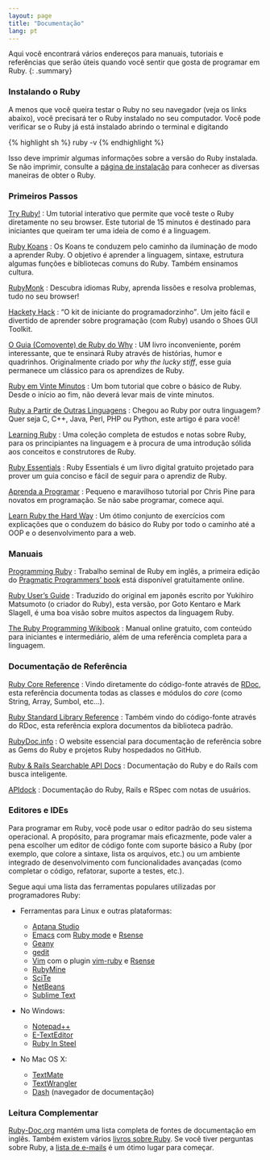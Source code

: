```yaml
---
layout: page
title: "Documentação"
lang: pt
---
```


Aqui você encontrará vários endereços para manuais, tutoriais e
referências que serão úteis quando você sentir que gosta de programar
em Ruby.
{: .summary}

### Instalando o Ruby

A menos que você queira testar o Ruby no seu navegador (veja os links abaixo),
você precisará ter o Ruby instalado no seu computador. Você pode verificar se
o Ruby já está instalado abrindo o terminal e digitando

{% highlight sh %}
ruby -v
{% endhighlight %}

Isso deve imprimir algumas informações sobre a versão do Ruby instalada. Se não
imprimir, consulte a [página de instalação](installation/) para conhecer as
diversas maneiras de obter o Ruby.

### Primeiros Passos

[Try Ruby!][1]
: Um tutorial interativo que permite que você teste o Ruby diretamente no
  seu browser. Este tutorial de 15 minutos é destinado para iniciantes que
  queiram ter uma ideia de como é a linguagem.

[Ruby Koans][2]
: Os Koans te conduzem pelo caminho da iluminação de modo a aprender Ruby.
  O objetivo é aprender a linguagem, sintaxe, estrutura algumas funções e
  bibliotecas comuns do Ruby. Também ensinamos cultura.

[RubyMonk][3]
: Descubra idiomas Ruby, aprenda lissões e resolva problemas, tudo
  no seu browser!

[Hackety Hack][4]
: <q cite="http://hackety-hack.com/">O kit de iniciante do programadorzinho</q>.
  Um jeito fácil e divertido de aprender sobre programação (com Ruby)
  usando o Shoes GUI Toolkit.

[O Guia (Comovente) de Ruby do Why][5]
: UM livro inconveniente, porém interessante, que te ensinará Ruby através
  de histórias, humor e quadrinhos. Originalmente criado por *why the lucky
  stiff*, esse guia permanece um clássico para os aprendizes de Ruby.

[Ruby em Vinte Minutos](/pt/documentation/quickstart/)
: Um bom tutorial que cobre o básico de Ruby. Desde o início ao fim, não
  deverá levar mais de vinte minutos.

[Ruby a Partir de Outras Linguagens](/pt/documentation/ruby-from-other-languages/)
: Chegou ao Ruby por outra linguagem? Quer seja C, C++, Java, Perl,
  PHP ou Python, este artigo é para você!

[Learning Ruby][6]
: Uma coleção completa de estudos e notas sobre Ruby, para os
  principiantes na linguagem e à procura de uma introdução sólida aos
  conceitos e construtores de Ruby.

[Ruby Essentials][7]
: Ruby Essentials é um livro digital gratuito projetado para prover um
  guia conciso e fácil de seguir para o aprendiz de Ruby.

[Aprenda a Programar][8]
: Pequeno e maravilhoso tutorial por Chris Pine para novatos em
  programação. Se não sabe programar, comece aqui.

[Learn Ruby the Hard Way][38]
: Um ótimo conjunto de exercícios com explicações que o conduzem do básico
  do Ruby por todo o caminho até a OOP e o desenvolvimento para a web.

### Manuais

[Programming Ruby][9]
: Trabalho seminal de Ruby em inglês, a primeira edição do [Pragmatic
  Programmers’ book][10] está disponível gratuitamente online.

[Ruby User’s Guide][11]
: Traduzido do original em japonês escrito por Yukihiro Matsumoto (o
  criador do Ruby), esta versão, por Goto Kentaro e Mark Slagell,
  é uma boa visão sobre muitos aspectos da linguagem Ruby.

[The Ruby Programming Wikibook][12]
: Manual online gratuito, com conteúdo para iniciantes e intermediário,
  além de uma referência completa para a linguagem.

### Documentação de Referência

[Ruby Core Reference][13]
: Vindo diretamente do código-fonte através de [RDoc][14], esta
  referência documenta todas as classes e módulos do _core_ (como String,
  Array, Sumbol, etc…).

[Ruby Standard Library Reference][15]
: Também vindo do código-fonte através do RDoc, esta referência explora
  documentos da biblioteca padrão.

[RubyDoc.info][16]
: O website essencial para documentação de referência sobre as Gems do Ruby e
  projetos Ruby hospedados no GitHub.

[Ruby & Rails Searchable API Docs][17]
: Documentação do Ruby e do Rails com busca inteligente.

[APIdock][18]
: Documentação do Ruby, Rails e RSpec com notas de usuários.

### Editores e IDEs

Para programar em Ruby, você pode usar o editor padrão do seu sistema
operacional. A propósito, para programar mais eficazmente, pode valer
a pena escolher um editor de código fonte com suporte básico a Ruby
(por exemplo, que colore a sintaxe, lista os arquivos, etc.) ou um
ambiente integrado de desenvolvimento com funcionalidades avançadas
(como completar o código, refatorar, suporte a testes, etc.).

Segue aqui uma lista das ferramentas populares utilizadas por
programadores Ruby:

* Ferramentas para Linux e outras plataformas:
  * [Aptana Studio][19]
  * [Emacs][20] com [Ruby mode][21] e [Rsense][22]
  * [Geany][23]
  * [gedit][24]
  * [Vim][25] com o plugin [vim-ruby][26] e [Rsense][22]
  * [RubyMine][27]
  * [SciTe][28]
  * [NetBeans][36]
  * [Sublime Text][37]

* No Windows:
  * [Notepad++][29]
  * [E-TextEditor][30]
  * [Ruby In Steel][31]

* No Mac OS X:
  * [TextMate][32]
  * [TextWrangler][33]
  * [Dash][39] (navegador de documentação)

### Leitura Complementar

[Ruby-Doc.org][34] mantém uma lista completa de fontes de documentação
em inglês. Também existem vários [livros sobre Ruby][35]. Se você tiver
perguntas sobre Ruby, a [lista de e-mails](/pt/community/mailing-lists/)
é um ótimo lugar para começar.



[1]: http://tryruby.org/
[2]: http://rubykoans.com/
[3]: http://rubymonk.com/
[4]: http://hackety-hack.com/
[5]: http://why.carlosbrando.com/
[6]: http://rubylearning.com/
[7]: http://www.techotopia.com/index.php/Ruby_Essentials
[8]: http://aprendaaprogramar.rubyonrails.com.br/
[9]: http://www.ruby-doc.org/docs/ProgrammingRuby/
[10]: http://pragmaticprogrammer.com/titles/ruby/index.html
[11]: http://www.rubyist.net/~slagell/ruby/
[12]: http://en.wikibooks.org/wiki/Ruby_programming_language
[13]: http://www.ruby-doc.org/core
[14]: http://docs.seattlerb.org/rdoc/
[15]: http://www.ruby-doc.org/stdlib
[16]: http://www.rubydoc.info/
[17]: http://rubydocs.org/
[18]: http://apidock.com/
[19]: http://www.aptana.com/
[20]: http://www.gnu.org/software/emacs/
[21]: http://www.emacswiki.org/emacs/RubyMode
[22]: http://cx4a.org/software/rsense/
[23]: http://www.geany.org/
[24]: http://projects.gnome.org/gedit/screenshots.html
[25]: http://www.vim.org/
[26]: https://github.com/vim-ruby/vim-ruby
[27]: http://www.jetbrains.com/ruby/
[28]: http://www.scintilla.org/SciTE.html
[29]: http://notepad-plus-plus.org/
[30]: http://www.e-texteditor.com/
[31]: http://www.sapphiresteel.com/
[32]: http://macromates.com/
[33]: http://www.barebones.com/products/textwrangler/
[34]: http://ruby-doc.org
[35]: http://www.ruby-doc.org/bookstore
[36]: https://netbeans.org/
[37]: http://www.sublimetext.com/
[38]: http://ruby.learncodethehardway.org/
[39]: http://kapeli.com/dash
